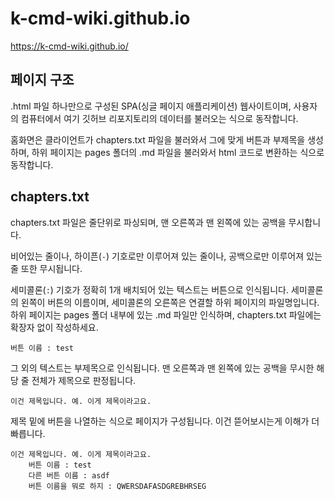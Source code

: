 # k-cmd-wiki.github.io

https://k-cmd-wiki.github.io/

## 페이지 구조

.html 파일 하나만으로 구성된 SPA(싱글 페이지 애플리케이션) 웹사이트이며, 사용자의 컴퓨터에서 여기 깃허브 리포지토리의 데이터를 불러오는 식으로 동작합니다.

홈화면은 클라이언트가 chapters.txt 파일을 불러와서 그에 맞게 버튼과 부제목을 생성하며, 하위 페이지는 pages 폴더의 .md 파일을 불러와서 html 코드로 변환하는 식으로 동작합니다.

## chapters.txt

chapters.txt 파일은 줄단위로 파싱되며, 맨 오른쪽과 맨 왼쪽에 있는 공백을 무시합니다.

비어있는 줄이나, 하이픈(`-`) 기호로만 이루어져 있는 줄이나, 공백으로만 이루어져 있는 줄 또한 무시됩니다.

세미콜론(`:`) 기호가 정확히 1개 배치되어 있는 텍스트는 버튼으로 인식됩니다. 세미콜론의 왼쪽이 버튼의 이름이며, 세미콜론의 오른쪽은 연결할 하위 페이지의 파일명입니다. 하위 페이지는 pages 폴더 내부에 있는 .md 파일만 인식하며, chapters.txt 파일에는 확장자 없이 작성하세요.
```
버튼 이름 : test
```

그 외의 텍스트는 부제목으로 인식됩니다. 맨 오른쪽과 맨 왼쪽에 있는 공백을 무시한 해당 줄 전체가 제목으로 판정됩니다.
```
이건 제목입니다. 예. 이게 제목이라고요.
```

제목 밑에 버튼을 나열하는 식으로 페이지가 구성됩니다. 이건 뜯어보시는게 이해가 더 빠릅니다.
```
이건 제목입니다. 예. 이게 제목이라고요.
    버튼 이름 : test
    다른 버튼 이름 : asdf
    버튼 이름을 뭐로 하지 : QWERSDAFASDGREBHRSEG
```

